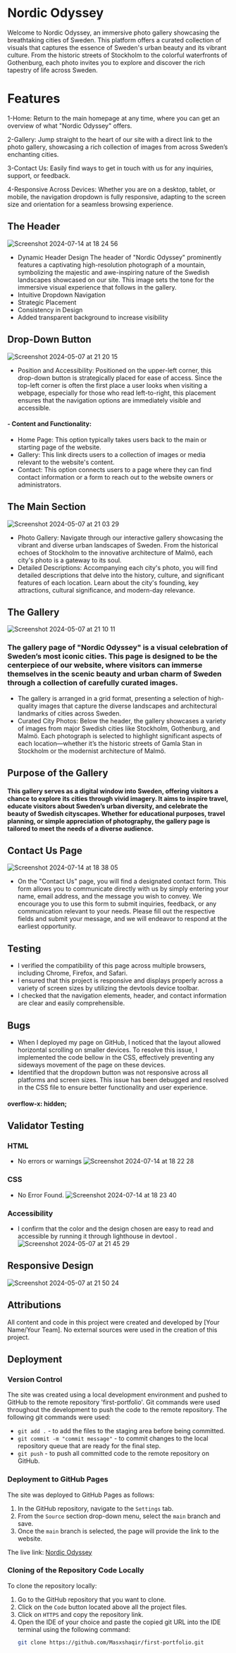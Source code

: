 
# Nordic Odyssey

Welcome to Nordic Odyssey, an immersive photo gallery showcasing the breathtaking cities of Sweden. This platform offers a curated collection of visuals that captures the essence of Sweden's urban beauty and its vibrant culture. From the historic streets of Stockholm to the colorful waterfronts of Gothenburg, each photo invites you to explore and discover the rich tapestry of life across Sweden.

# Features 
1-Home: Return to the main homepage at any time, where you can get an overview of what "Nordic Odyssey" offers.

2-Gallery: Jump straight to the heart of our site with a direct link to the photo gallery, showcasing a rich collection of images from across Sweden’s enchanting cities.

3-Contact Us: Easily find ways to get in touch with us for any inquiries, support, or feedback.

4-Responsive Across Devices: Whether you are on a desktop, tablet, or mobile, the navigation dropdown is fully responsive, adapting to the screen size and orientation for a seamless browsing experience.
## The Header
![Screenshot 2024-07-14 at 18 24 56](https://github.com/user-attachments/assets/ec3362fa-0059-4fc3-8e43-ba8fc6db961c)

- Dynamic Header Design
The header of "Nordic Odyssey" prominently features a captivating high-resolution photograph of a mountain, symbolizing the majestic and awe-inspiring nature of the Swedish landscapes showcased on our site. This image sets the tone for the immersive visual experience that follows in the gallery.
- Intuitive Dropdown Navigation
- Strategic Placement
- Consistency in Design
- Added transparent background to increase  visibility
## Drop-Down Button 
![Screenshot 2024-05-07 at 21 20 15](https://github.com/Masxshaqir/first-portfolio/assets/166545640/ce4fc919-73c0-4a33-a03d-4fa38c0fbb87)
- Position and Accessibility: Positioned on the upper-left corner, this drop-down button is strategically placed for ease of access. Since the top-left corner is often the first place a user looks when visiting a webpage, especially for those who read left-to-right, this placement ensures that the navigation options are immediately visible and accessible.
#### - Content and Functionality:
- Home Page: This option typically takes users back to the main or starting page of the website.
- Gallery: This link directs users to a collection of images or media relevant to the website's content.
- Contact: This option connects users to a page where they can find contact information or a form to reach out to the website owners or administrators.
## The Main Section
![Screenshot 2024-05-07 at 21 03 29](https://github.com/Masxshaqir/first-portfolio/assets/166545640/c1482d38-04e6-4fcd-86fb-188884af33e0)

- Photo Gallery: Navigate through our interactive gallery showcasing the vibrant and diverse urban landscapes of Sweden. From the historical echoes of Stockholm to the innovative architecture of Malmö, each city's photo is a gateway to its soul.
- Detailed Descriptions: Accompanying each city's photo, you will find detailed descriptions that delve into the history, culture, and significant features of each location. Learn about the city's founding, key attractions, cultural significance, and modern-day relevance.
## The Gallery 
![Screenshot 2024-05-07 at 21 10 11](https://github.com/Masxshaqir/first-portfolio/assets/166545640/006f6021-5df4-4a4f-bef4-f0e02e353223)
### The gallery page of "Nordic Odyssey" is a visual celebration of Sweden’s most iconic cities. This page is designed to be the centerpiece of our website, where visitors can immerse themselves in the scenic beauty and urban charm of Sweden through a collection of carefully curated images.
- The gallery is arranged in a grid format, presenting a selection of high-quality images that capture the diverse landscapes and architectural landmarks of cities across Sweden.
- Curated City Photos: Below the header, the gallery showcases a variety of images from major Swedish cities like Stockholm, Gothenburg, and Malmö. Each photograph is selected to highlight significant aspects of each location—whether it’s the historic streets of Gamla Stan in Stockholm or the modernist architecture of Malmö.

## Purpose of the Gallery
####  This gallery serves as a digital window into Sweden, offering visitors a chance to explore its cities through vivid imagery. It aims to inspire travel, educate visitors about Sweden’s urban diversity, and celebrate the beauty of Swedish cityscapes. Whether for educational purposes, travel planning, or simple appreciation of photography, the gallery page is tailored to meet the needs of a diverse audience.


## Contact Us Page
![Screenshot 2024-07-14 at 18 38 05](https://github.com/user-attachments/assets/bca49930-6847-404c-ab87-1ae1ed92764f)
- On the "Contact Us" page, you will find a designated contact form. This form allows you to communicate directly with us by simply entering your name, email address, and the message you wish to convey. We encourage you to use this form to submit inquiries, feedback, or any communication relevant to your needs. Please fill out the respective fields and submit your message, and we will endeavor to respond at the earliest opportunity.
## Testing 
- I verified the compatibility of this page across multiple browsers, including Chrome, Firefox, and Safari.
- I ensured that this project is responsive and displays properly across a variety of screen sizes by utilizing the devtools device toolbar.
- I checked that the navigation elements, header, and contact information are clear and easily comprehensible.

## Bugs
- When I deployed my page on GitHub, I noticed that the layout allowed horizontal scrolling on smaller devices. To resolve this issue, I implemented the code bellow in the CSS, effectively preventing any sideways movement of the page on these devices.
- Identified that the dropdown button was not responsive across all platforms and screen sizes. This issue has been debugged and resolved in the CSS file to ensure better functionality and user experience.
####  overflow-x: hidden;

## Validator Testing
### HTML 
- No errors or warnings
![Screenshot 2024-07-14 at 18 22 28](https://github.com/user-attachments/assets/03af06d8-26fd-4063-8954-3ce1ceea7340)
### CSS
- No Error Found.
![Screenshot 2024-07-14 at 18 23 40](https://github.com/user-attachments/assets/9b7865ab-cf51-4b50-9f9e-acedda5a06c3)
### Accessibility 
- I confirm that the color and the design chosen are easy to read and accessible by running it through lighthouse in devtool .
![Screenshot 2024-05-07 at 21 45 29](https://github.com/Masxshaqir/first-portfolio/assets/166545640/a7f3ff0f-171e-494c-b34d-cc7e61a31160)

## Responsive Design 
![Screenshot 2024-05-07 at 21 50 24](https://github.com/Masxshaqir/first-portfolio/assets/166545640/b3f4c39c-90d5-42f4-a727-500b317eb3d7)

## Attributions

All content and code in this project were created and developed by [Your Name/Your Team]. No external sources were used in the creation of this project.


## Deployment

### Version Control

The site was created using a local development environment and pushed to GitHub to the remote repository 'first-portfolio'.
Git commands were used throughout the development to push the code to the remote repository. The following git commands were used:
- `git add .` - to add the files to the staging area before being committed.
- `git commit -m "commit message"` - to commit changes to the local repository queue that are ready for the final step.
- `git push` - to push all committed code to the remote repository on GitHub.

### Deployment to GitHub Pages

The site was deployed to GitHub Pages as follows:
1. In the GitHub repository, navigate to the `Settings` tab.
2. From the `Source` section drop-down menu, select the `main` branch and save.
3. Once the `main` branch is selected, the page will provide the link to the website.
   
The live link: [Nordic Odyssey](https://masxshaqir.github.io/first-portfolio/)

### Cloning of the Repository Code Locally

To clone the repository locally:
1. Go to the GitHub repository that you want to clone.
2. Click on the `Code` button located above all the project files.
3. Click on `HTTPS` and copy the repository link.
4. Open the IDE of your choice and paste the copied git URL into the IDE terminal using the following command:
   ```bash
   git clone https://github.com/Masxshaqir/first-portfolio.git